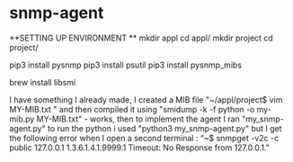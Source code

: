 # snmp-agent
**SETTING UP ENVIRONMENT
**
mkdir appl
cd appl/
mkdir project
cd project/

pip3 install pysnmp
pip3 install psutil
pip3 install pysnmp_mibs

brew install libsmi

I have something I already made, I created a MIB file "~/appl/project$ vim MY-MIB.txt "
and then compiled it using "smidump -k -f python -o my-mib.py MY-MIB.txt" - works, then to implement the agent I ran "my_snmp-agent.py"
to run the python i used "python3 my_snmp-agent.py" but I get the following error when I open a second terminal : “~$ snmpget -v2c -c public 127.0.0.1 1.3.6.1.4.1.9999.1
Timeout: No Response from 127.0.0.1." 
